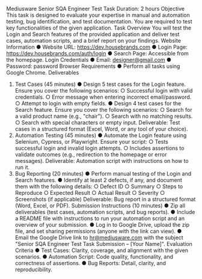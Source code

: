 Mediusware Senior SQA Engineer Test Task 
Duration: 2 hours
 Objective
 This task is designed to evaluate your expertise in manual and automation testing, bug 
identification, and test documentation. You are required to test key functionalities of the given 
application.
 Task Overview
 You will test the Login and Search features of the provided application and deliver test cases, 
automation scripts, and a brief report on your findings.
 Website Information
 ● Website URL: https://dev.housebrands.com
 ● Login Page: https://dev.housebrands.com/auth/login
 ● Search Page: Accessible from the homepage.
 Login Credentials
 ● Email: designer@gmail.com
 ● Password: password
 Browser Requirements
 ● Perform all tasks using Google Chrome.
 Deliverables
 1. Test Cases (45 minutes)
 ● Design 5 test cases for the Login feature. Ensure you cover the following scenarios:
 ○ Successful login with valid credentials.
 ○ Error message when entering incorrect email/password.
 ○ Attempt to login with empty fields.
 ● Design 4 test cases for the Search feature. Ensure you cover the following scenarios:
 ○ Search for a valid product name (e.g., "chair").
 ○ Search with no matching results.
 ○ Search with special characters or empty input.
 Deliverable: Test cases in a structured format (Excel, Word, or any tool of your choice).
2. Automation Testing (45 minutes)
 ● Automate the Login feature using Selenium, Cypress, or Playwright. Ensure your 
script:
 ○ Tests successful login and invalid login attempts.
 ○ Includes assertions to validate outcomes (e.g., redirection to the homepage or 
error messages).
 Deliverable: Automation script with instructions on how to run it.
 3. Bug Reporting (20 minutes)
 ● Perform manual testing of the Login and Search features.
 ● Identify at least 2 defects, if any, and document them with the following details:
 ○ Defect ID
 ○ Summary
 ○ Steps to Reproduce
 ○ Expected Result
 ○ Actual Result
 ○ Severity
 ○ Screenshots (if applicable)
 Deliverable: Bug report in a structured format (Word, Excel, or PDF).
 Submission Instructions (10 minutes)
 ● Zip all deliverables (test cases, automation scripts, and bug reports).
 ● Include a README file with instructions to run your automation script and an overview of 
your submission.
 ● Log in to Google Drive, upload the zip file, and set sharing permissions (anyone with the 
link can view).
 ● Email the Google Drive link to hr@mediusware.com with the subject "Senior SQA 
Engineer Test Task Submission – [Your Name]".
 Evaluation Criteria
 ● Test Cases: Clarity, coverage, and alignment with the given scenarios.
 ● Automation Script: Code quality, functionality, and correctness of assertions.
 ● Bug Reports: Detail, clarity, and reproducibility.
